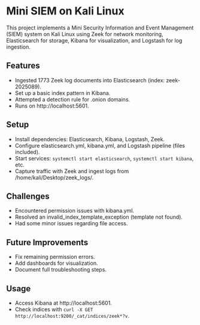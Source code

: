 # Mini SIEM on Kali Linux

This project implements a Mini Security Information and Event Management (SIEM) system on Kali Linux using Zeek for network monitoring, Elasticsearch for storage, Kibana for visualization, and Logstash for log ingestion.

## Features
- Ingested 1773 Zeek log documents into Elasticsearch (index: zeek-2025089).
- Set up a basic index pattern in Kibana.
- Attempted a detection rule for .onion domains.
- Runs on http://localhost:5601.

## Setup
- Install dependencies: Elasticsearch, Kibana, Logstash, Zeek.
- Configure elasticsearch.yml, kibana.yml, and Logstash pipeline (files included).
- Start services: `systemctl start elasticsearch`, `systemctl start kibana`, etc.
- Capture traffic with Zeek and ingest logs from /home/kali/Desktop/zeek_logs/.

## Challenges
- Encountered permission issues with kibana.yml.
- Resolved an invalid_index_template_exception (template not found).
- Had some minor issues regarding file access.

## Future Improvements
- Fix remaining permission errors.
- Add dashboards for visualization.
- Document full troubleshooting steps.

## Usage
- Access Kibana at http://localhost:5601.
- Check indices with `curl -X GET http://localhost:9200/_cat/indices/zeek*?v`.
